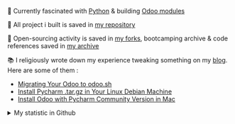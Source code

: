 :open_book: Currently fascinated with [Python](https://github.com/python) & building [Odoo modules](https://apps.odoo.com/apps/browse?repo_maintainer_id=276647)

:bricks: All project i built is saved in [my repository](https://github.com/altela?tab=repositories)

:hammer: Open-sourcing activity is saved in [my forks](https://github.com/altela-forks), bootcamping archive & code references saved in [my archive](https://github.com/altela-references)

:books: I religiously wrote down my experience tweaking something on my [blog](https://www.projectflakes.com). Here are some of them :
<!-- BLOG-POST-LIST:START -->
- [Migrating Your Odoo to odoo.sh](https://www.projectflakes.com/2022/01/migrating-your-odoo-to-odoosh.html)
- [Install Pycharm .tar.gz in Your Linux Debian Machine](https://www.projectflakes.com/2022/01/install-pycharm-in-your-linux-machine.html)
- [Install Odoo with Pycharm Community Version in Mac](https://www.projectflakes.com/2022/01/install-odoo-with-pycharm-community.html)
<!-- BLOG-POST-LIST:END -->


<details>
    <summary>My statistic in Github</summary>
<div>

<img height="154" src="https://github-readme-stats.vercel.app/api?username=altela&count_private=true&theme=github_dark&hide_border=true&show_icons=true&include_all_commits=true&hide_rank=false&custom_title=Activity%20On%20GitHub" />
  
<img height="154" src="https://github-readme-stats.vercel.app/api/top-langs/?username=altela&layout=compact&theme=github_dark&&langs_count=10&hide_border=true&custom_title=Repository's%20Composition%20Languages" />
</div>
</details>
  
